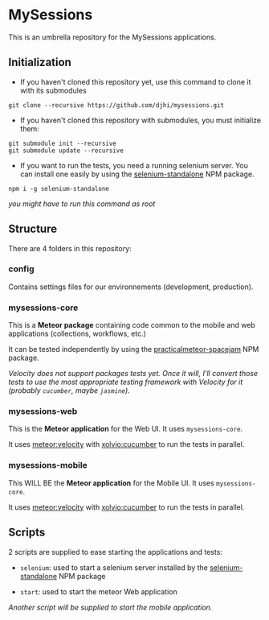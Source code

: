 MySessions
=========================

This is an umbrella repository for the MySessions applications.

## Initialization
* If you haven't cloned this repository yet, use this command to clone it with its submodules
```
git clone --recursive https://github.com/djhi/mysessions.git
```

* If you haven't cloned this repository with submodules, you must
initialize them:
```
git submodule init --recursive
git submodule update --recursive
```

* If you want to run the tests, you need a running selenium server. You can install one easily by using the [selenium-standalone](https://www.npmjs.com/package/selenium-standalone) NPM package.
```
npm i -g selenium-standalone
```
*you might have to run this command as root*

## Structure
There are 4 folders in this repository:
### config

Contains settings files for our environnements (development, production).

### mysessions-core

This is a **Meteor package** containing code common to the mobile and web applications (collections, workflows, etc.)

It can be tested independently by using the [practicalmeteor-spacejam](https://github.com/practicalmeteor/spacejam/) NPM package.

*Velocity does not support packages tests yet. Once it will, I'll convert those tests to use the most appropriate testing framework with Velocity for it (probably `cucumber`, maybe `jasmine`).*

### mysessions-web

This is the **Meteor application** for the Web UI. It uses `mysessions-core`.

It uses [meteor:velocity](http://velocity.meteor.com) with [xolvio:cucumber](https://github.com/xolvio/meteor-cucumber) to run the tests in parallel.

### mysessions-mobile

This WILL BE the **Meteor application** for the Mobile UI. It uses `mysessions-core`.

It uses [meteor:velocity](http://velocity.meteor.com) with [xolvio:cucumber](https://github.com/xolvio/meteor-cucumber) to run the tests in parallel.

## Scripts
2 scripts are supplied to ease starting the applications and tests:

* `selenium`: used to start a selenium server installed by the [selenium-standalone](https://www.npmjs.com/package/selenium-standalone) NPM package

* `start`: used to start the meteor Web application

*Another script will be supplied to start the mobile application.*
